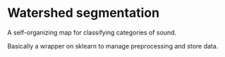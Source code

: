 # Watershed segmentation
A self-organizing map for classifying categories of sound.

Basically a wrapper on sklearn to manage preprocessing and store data.
